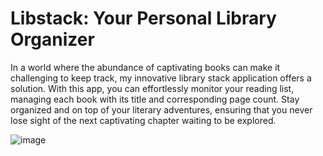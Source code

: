 
# **Libstack**: Your Personal Library Organizer

In a world where the abundance of captivating books can make it challenging to keep track, my innovative library stack application offers a solution. With this app, you can effortlessly monitor your reading list, managing each book with its title and corresponding page count. Stay organized and on top of your literary adventures, ensuring that you never lose sight of the next captivating chapter waiting to be explored.



![image](https://github.com/yunjin08/libstack/assets/125939827/fe340fff-9831-4eb8-acac-202365123285)
